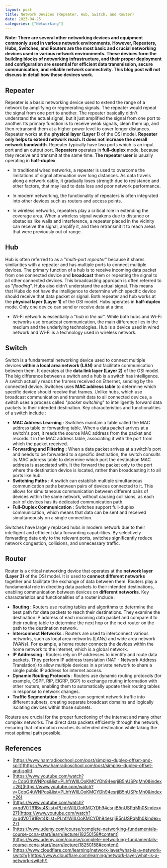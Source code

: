 ```yaml
---
layout: post
title: Network Devices (Repeater, Hub, Switch, and Router)
date: 2023-04-25
categories: ["Networking"]
---
```


**Note: There are several other networking devices and equipment commonly used in various network environments. However, Repeaters, Hubs, Switches, and Routers are the most basic and crucial networking devices used in various network environments. These devices form the building blocks of networking infrastructure, and their proper deployment and configuration are essential for efficient data transmission, secure communication, and reliable network connectivity. This blog post will not discuss in detail how these devices work.**

## Repeater

Repeater is a basic networking device used to extend the range of a network by amplifying or regenerating signals. The repeater would repeat the signal from one port to another. The repeater basically didn't understand the actual signal, but it just amplified the signal from one port to another. Its primary function is to receive weak signals, clean them up, and then retransmit them at a higher power level to cover longer distances. Repeater works at the **physical layer (Layer 1)** of the OSI model. **Repeater only helps to extend network reach. It does not increase the overall network bandwidth**. Repeater typically have two ports which is an input port and an output port. **Repeaters** operates in **full-duplex** mode, because they receive and transmit at the same time. **The repeater user** is usually operating in **half-duplex**.

- In traditional wired networks, a repeater is used to overcome the limitations of signal attenuation over long distances. As data travels along a network cable, it gradually loses strength due to resistance and other factors, that may lead to data loss and poor network performance.

- In modern networking, the functionality of repeaters is often integrated into other devices such as routers and access points.

- In wireless networks, repeaters play a critical role in extending the coverage area. When a wireless signal weakens due to distance or obstacles like walls and interference, a repeater placed in the vicinity can receive the signal, amplify it, and then retransmit it to reach areas that were previously out of range.

## Hub

Hub is often referred to as a "*multi-port repeater*" because it shares similarities with a repeater and has multiple ports to connect multiple devices. The primary function of a hub is to receive incoming data packet from one connected device and **broadcast** them or repeating the signal to all other connected devices. This broadcasting approach is often referred to as "*flooding*". Hubs also didn't understand the actual signal. This means that Hubs do not have the intelligence to determine which specific device should receive that data packet or signal. Both repeater and hub works at the **physical layer (Layer 1)** of the OSI model. Hubs operates in **half-duplex** mode. Only one device can send or receive data at a time.

- Wi-Fi network is essentially a "*hub in the air*". While both hubs and Wi-Fi networks use broadcast communication, the main difference lies in the medium and the underlying technologies. Hub is a device used in wired network and Wi-Fi is a technology used in wireless network.

## Switch

Switch is a fundamental networking device used to connect multiple devices **within a local area network (LAN)** and facilitate communication between them. It operates at the **data link layer (Layer 2)** of the OSI model. The big difference between a switch and a hub is a switch has intelligence. A switch actually reads the frames received on Ethernet, sending by the connected device. Switches uses **MAC address table** to determine which specific device should receive that frames. Unlike hubs, which use broadcast communication and transmit data to all connected devices, a switch uses a process called "*packet switching*" to intelligently forward data packets to their intended destination. Key characteristics and functionalities of a switch include :

- **MAC Address Learning** : Switches maintain a table called the MAC address table or forwarding table. When a data packet arrives at a switch's port, it reads the source MAC address from the packet and records it in the MAC address table, associating it with the port from which the packet received.
- **Forwarding and Filtering** : When a data packet arrives at a switch's port and needs to be forwarded to a specific destination, the switch consults its MAC address table to determine which port the destination MAC address is associated with. It the forward the packet only to the port where the destination device is located, rather than broadcasting it to all ports like hub.
- **Switching Paths** : A switch can establish multiple simultaneous communication paths between pairs of devices connected to it. This allows for simultaneous communication between different pairs of devices within the same network, without causing collisions, as each pair of devices has its dedicated communication path.
- **Full-Duplex Communication** : Switches support full-duplex communication, which means that data can be sent and received simultaneously on a single connection.

Switches have largely replaced hubs in modern network due to their intelligent and efficient data forwarding capabilities. By selectively forwarding data only to the relevant ports, switches significantly reduce network congestion, collisions, and unnecessary traffic.

## Router

Router is a critical networking device that operates at the **network layer (Layer 3)** of the OSI model. It is used to **connect different networks** together and facilitate the exchange of data between them. Routers play a fundamental role in directing data packets to their intended destinations, enabling communication between devices on **different networks**. Key characteristics and functionalities of a router include :

- **Routing** : Routers use routing tables and algorithms to determine the best path for data packets to reach their destinations. They examine the destination IP address of each incoming data packet and compare it to their routing table to determine the next hop or the next router on the path to the destination network.
- **Interconnect Networks** : Routers are used to interconnect various networks, such as local area networks (LANs) and wide area network (WANs). For example, a home router connects the devices within the home network to the internet, which is a global network.
- **IP Addressing** : Routers rely on IP addresses to identify and route data packets. They perform IP address translation (NAT - Network Address Translation) to allow multiple devices in a private network to share a single public IP address for internet access.
- **Dynamic Routing Protocols** : Routers use dynamic routing protocols (for example, OSPF, RIP, EIGRP, BGP) to exchange routing information with other routers, enabling them to automatically update their routing tables in response to network changes.
- **Traffic Segmentation** : Routers can segment network traffic into different subnets, creating separate broadcast domains and logically isolating devices within those subnets.

Routers are crucial for the proper functioning of the internet and many other complex networks. The direct data packets efficiently through the network, ensuring that information reaches its intended destination while taking the most optimal path possible.

## References

- [https://www.hamradioschool.com/post/simplex-duplex-offset-and-split](https://www.hamradioschool.com/post/simplex-duplex-offset-and-split)
- [https://www.youtube.com/watch?v=CdoG4tWNPqs&list=PLhfrWIlLOoKMCYDh94esrjiB5nUSPqMh0&index=26](https://www.youtube.com/watch?v=CdoG4tWNPqs&list=PLhfrWIlLOoKMCYDh94esrjiB5nUSPqMh0&index=26)
- [https://www.youtube.com/watch?v=gdV0T91Bvt4&list=PLhfrWIlLOoKMCYDh94esrjiB5nUSPqMh0&index=27](https://www.youtube.com/watch?v=gdV0T91Bvt4&list=PLhfrWIlLOoKMCYDh94esrjiB5nUSPqMh0&index=27)
- [https://www.udemy.com/course/complete-networking-fundamentals-course-ccna-start/learn/lecture/18250158#content](https://www.udemy.com/course/complete-networking-fundamentals-course-ccna-start/learn/lecture/18250158#content)
- [https://www.cloudflare.com/learning/network-layer/what-is-a-network-switch/](https://www.cloudflare.com/learning/network-layer/what-is-a-network-switch/)
